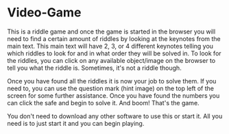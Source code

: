 # Video-Game

This is a riddle game and once the game is started in the browser you will need to find a certain amount of riddles by looking at the keynotes from the main text. This main text will have 2, 3, or 4 different keynotes telling you which riddles to look for and in what order they will be solved in. To look for the riddles, you can click on any available object/image on the browser to tell you what the riddle is. Sometimes, it's not a riddle though.

Once you have found all the riddles it is now your job to solve them. If you need to, you can use the question mark (hint image) on the top left of the screen for some further assistance. Once you have found the numbers you can click the safe and begin to solve it. And boom! That's the game. 

You don't need to download any other software to use this or start it. All you need is to just start it and you can begin playing.